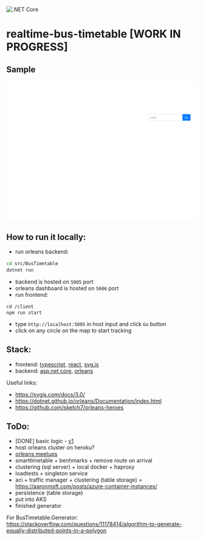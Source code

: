 ![.NET Core](https://github.com/MaximTkachenko/realtime-bus-timetable/workflows/.NET%20Core/badge.svg)

# realtime-bus-timetable [WORK IN PROGRESS]

## Sample

![](sample.gif)

## How to run it locally:
- run orleans backend:
```bash
cd src/BusTimetable
dotnet run
```
- backend is hosted on `5005` port
- orleans dashboard is hosted on `5006` port 
- run frontend:
```
cd /client
npm run start
```
- type `http://localhost:5005` in host input and click `Go` button
- click on any circle on the map to start tracking

## Stack:
- frontend: [typescript](https://www.typescriptlang.org/), [react](https://create-react-app.dev/docs/getting-started/), [svg.js](https://svgjs.com)
- backend: [asp.net core](https://docs.microsoft.com/en-us/aspnet/core/?view=aspnetcore-3.1), [orleans](https://dotnet.github.io/orleans/)

Useful links:
- https://svgjs.com/docs/3.0/
- https://dotnet.github.io/orleans/Documentation/index.html
- https://github.com/sketch7/orleans-heroes

## ToDo:
- [DONE] basic logic - [v1](https://github.com/MaximTkachenko/realtime-bus-timetable/releases/tag/v1)
- host orleans cluster on heroku?
- [orleans meetups](https://github.com/OrleansContrib/meetups)
- smarttimetable + benhmarks + remove route on arrival
- clustering (sql server) + local docker + haproxy
- loadtests + singleton service
- aci + traffic manager + clustering (table storage) = https://aaronmsft.com/posts/azure-container-instances/
- persistence (table storage)
- put into AKS
- finished generator


For BusTimetable.Generator: https://stackoverflow.com/questions/11178414/algorithm-to-generate-equally-distributed-points-in-a-polygon
